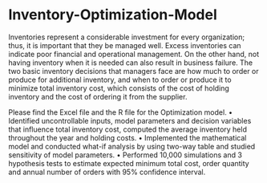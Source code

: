 # Inventory-Optimization-Model

Inventories represent a considerable investment for every organization; thus, it is important that they be managed well. Excess inventories can indicate poor financial and operational management. On the other hand, not having inventory when it is needed can also result in business failure. The two basic inventory decisions that managers face are how much to order or produce for additional inventory, and when to order or produce it to minimize total inventory cost, which consists of the cost of holding inventory and the cost of ordering it from the supplier.


Please find the Excel file and the R file for the Optimization model. 
•	Identified uncontrollable inputs, model parameters and decision variables that influence total inventory cost, computed the average inventory held throughout the year and holding costs.
•	Implemented the mathematical model and conducted what-if analysis by using two-way table and studied sensitivity of model parameters.
•	Performed 10,000 simulations and 3 hypothesis tests to estimate expected minimum total cost, order quantity and annual number of orders with 95% confidence interval.
